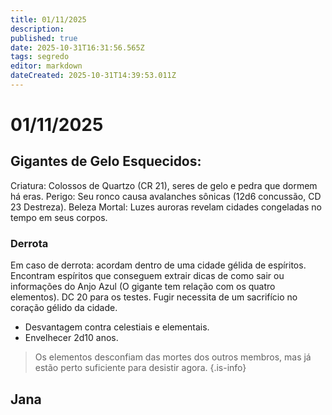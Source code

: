 ```yaml
---
title: 01/11/2025
description: 
published: true
date: 2025-10-31T16:31:56.565Z
tags: segredo
editor: markdown
dateCreated: 2025-10-31T14:39:53.011Z
---
```


# 01/11/2025
## Gigantes de Gelo Esquecidos:

Criatura: Colossos de Quartzo (CR 21), seres de gelo e pedra que dormem há eras.
Perigo: Seu ronco causa avalanches sônicas (12d6 concussão, CD 23 Destreza).
Beleza Mortal: Luzes auroras revelam cidades congeladas no tempo em seus corpos.

### Derrota
Em caso de derrota: acordam dentro de uma cidade gélida de espíritos. Encontram espíritos que conseguem extrair dicas de como sair ou informações do Anjo Azul (O gigante tem relação com os quatro elementos). DC 20 para os testes.
Fugir necessita de um sacrifício no coração gélido da cidade.
- Desvantagem contra celestiais e elementais.
- Envelhecer 2d10 anos.

> Os elementos desconfiam das mortes dos outros membros, mas já estão perto suficiente para desistir agora.
{.is-info}


## Jana

